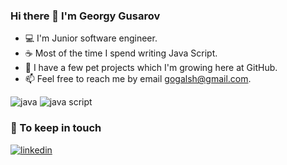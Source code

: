 ### Hi there 👋 I'm Georgy Gusarov

* 💻 I'm Junior software engineer.
* ☕ Most of the time I spend writing Java Script.
* 🚀 I have a few pet projects which I'm growing here at GitHub.
* 📫 Feel free to reach me by email [gogalsh@gmail.com](mailto:gogalsh@gmail.com).

![java](https://img.shields.io/static/v1?logo=java&style=for-the-badge&label=java&message=intermediate)
![java script](https://img.shields.io/static/v1?logo=java&style=for-the-badge&label=java&message=beginner)

### 🤝 To keep in touch

[ ![linkedin](https://img.shields.io/static/v1?logo=linkedin&style=for-the-badge&label=linkedin&message=GeorgyGusarov)](http://linkedin.com/in/georgygusarov/)
